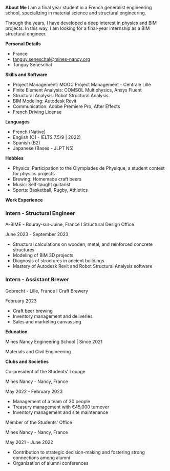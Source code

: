 **About Me**
I am a final year student in a French generalist engineering school, specializing in material science and structural engineering.

Through the years, I have developed a deep interest in physics and BIM projects. In this way, I am looking for a final-year internship as a BIM structural engineer.

**Personal Details**

* France
* tanguy.seneschal@mines-nancy.org
* Tanguy Seneschal

**Skills and Software**

* Project Management: MOOC Project Management - Centrale Lille
* Finite Element Analysis: COMSOL Multiphysics, Ansys Fluent
* Structural Analysis: Robot Structural Analysis
* BIM Modeling: Autodesk Revit
* Communication: Adobe Premiere Pro, After Effects
* French Driving License

**Languages**

* French (Native)
* English (C1 - IELTS 7.5/9 | 2022)
* Spanish (B2)
* Japanese (Bases - JLPT N5)

**Hobbies**

* Physics: Participation to the Olympiades de Physique, a student contest for physics projects
* Brewing: Homemade craft beers
* Music: Self-taught guitarist
* Sports: Basketball, Rugby, Athletics

**Work Experience**

### Intern - Structural Engineer

A-BIME - Bouray-sur-Juine, France I Structural Design Office

June 2023 - September 2023

* Structural calculations on wooden, metal, and reinforced concrete structures
* Modeling of BIM 3D projects
* Diagnosis of structures in ancient buildings
* Mastery of Autodesk Revit and Robot Structural Analysis software

### Intern - Assistant Brewer

Gobrecht - Lille, France I Craft Brewery

February 2023

* Craft beer brewing
* Inventory management and deliveries
* Sales and marketing canvassing

**Education**

Mines Nancy Engineering School | Since 2021

Materials and Civil Engineering

**Clubs and Societies**

Co-president of the Students' Lounge

Mines Nancy - Nancy, France

May 2022 - February 2023

* Management of a team of 30 people
* Treasury management with €45,000 turnover
* Inventory management and site maintenance

Member of the Students' Office

Mines Nancy - Nancy, France

May 2021 - June 2022

* Contribution to strategic decision-making and fostering strong connections among alumni
* Organization of alumni conferences